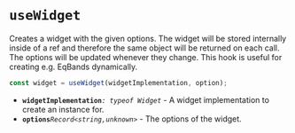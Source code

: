 # `useWidget`

Creates a widget with the given options. The widget will be stored
internally inside of a ref and therefore the same object will be returned
on each call.
The options will be updated whenever they change.
This hook is useful for creating e.g. EqBands dynamically.

```ts
const widget = useWidget(widgetImplementation, option);
```

- **`widgetImplementation`**_`: typeof Widget`_ - A widget implementation to
  create an instance for.
- **`options`**_`Record<string,unknown>`_ - The options of the widget.

